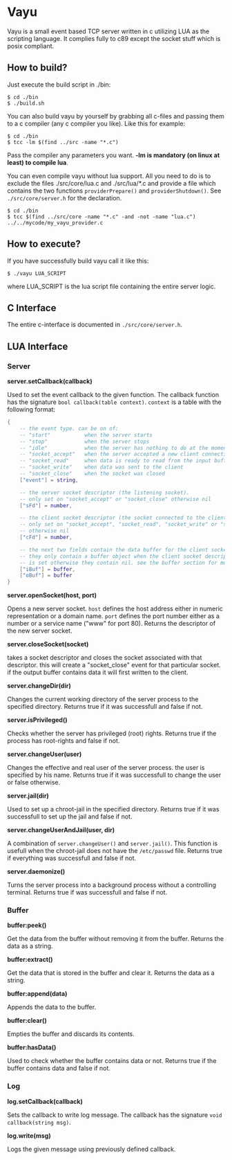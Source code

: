 # Vayu

Vayu is a small event based TCP server written in c utilizing LUA as the scripting language. It complies fully to c89 except the socket stuff which is posix compliant.

## How to build?

Just execute the build script in ./bin:

```
$ cd ./bin
$ ./build.sh
```

You can also build vayu by yourself by grabbing all c-files and passing them to a c compiler (any c compiler you like). Like this for example:

```
$ cd ./bin
$ tcc -lm $(find ../src -name "*.c")
```

Pass the compiler any parameters you want. **-lm is mandatory (on linux at least) to compile lua**.

You can even compile vayu without lua support. All you need to do is to exclude the files ./src/core/lua.c and ./src/lua/*.c and provide a file which contains the two functions `providerPrepare()` and `providerShutdown()`. See `./src/core/server.h` for the declaration.

```
$ cd ./bin
$ tcc $(find ../src/core -name "*.c" -and -not -name "lua.c") ../../mycode/my_vayu_provider.c
```

## How to execute?

If you have successfully build vayu call it like this:

```
$ ./vayu LUA_SCRIPT
```

where LUA_SCRIPT is the lua script file containing the entire server logic.

## C Interface

The entire c-interface is documented in `./src/core/server.h`.

## LUA Interface

### Server

**server.setCallback(callback)**

Used to set the event callback to the given function. The callback function has the signature `bool callback(table context)`. `context` is a table with the following format:

```lua
{
    -- the event type. can be on of:
    -- "start"           when the server starts
    -- "stop"            when the server stops
    -- "idle"            when the server has nothing to do at the moment
    -- "socket_accept"   when the server accepted a new client connection
    -- "socket_read"     when data is ready to read from the input buffer
    -- "socket_write"    when data was sent to the client
    -- "socket_close"    when the socket was closed
    ["event"] = string,

    -- the server socket descriptor (the listening socket).
    -- only set on "socket_accept" or "socket_close" otherwise nil
    ["sFd"] = number,

    -- the client socket descriptor (the socket connected to the client)
    -- only set on "socket_accept", "socket_read", "socket_write" or "socket_close"
    -- otherwise nil
    ["cFd"] = number,

    -- the next two fields contain the data buffer for the client socket.
    -- they only contain a buffer object when the client socket descriptor
    -- is set otherwise they contain nil. see the buffer section for more details.
    ["iBuf"] = buffer,
    ["oBuf"] = buffer
}
```

**server.openSocket(host, port)**

Opens a new server socket. `host` defines the host address either in numeric representation or a domain name. `port` defines the port number either as a number or a service name ("www" for port 80). Returns the descriptor of the new server socket.

**server.closeSocket(socket)**

takes a socket descriptor and closes the socket associated with that descriptor. this will create a "socket_close" event for that particular socket. if the output buffer contains data it will first written to the client.

**server.changeDir(dir)**

Changes the current working directory of the server process to the specified directory. Returns true if it was successfull and false if not.

**server.isPrivileged()**

Checks whether the server has privileged (root) rights. Returns true if the process has root-rights and false if not.

**server.changeUser(user)**

Changes the effective and real user of the server process. the user is specified by his name. Returns true if it was successfull to change the user or false otherwise.

**server.jail(dir)**

Used to set up a chroot-jail in the specified directory. Returns true if it was successfull to set up the jail and false if not.

**server.changeUserAndJail(user, dir)**

A combination of `server.changeUser()` and `server.jail()`. This function is usefull when the chroot-jail does not have the `/etc/passwd` file. Returns true if everything was successfull and false if not.

**server.daemonize()**

Turns the server process into a background process without a controlling terminal. Returns true if was successfull and false if not.

### Buffer

**buffer:peek()**

Get the data from the buffer without removing it from the buffer. Returns the data as a string.

**buffer:extract()**

Get the data that is stored in the buffer and clear it. Returns the data as a string.

**buffer:append(data)**

Appends the data to the buffer.

**buffer:clear()**

Empties the buffer and discards its contents.

**buffer:hasData()**

Used to check whether the buffer contains data or not. Returns true if the buffer contains data and false if not.

### Log

**log.setCallback(callback)**

Sets the callback to write log message. The callback has the signature `void callback(string msg)`.

**log.write(msg)**

Logs the given message using previously defined callback.
